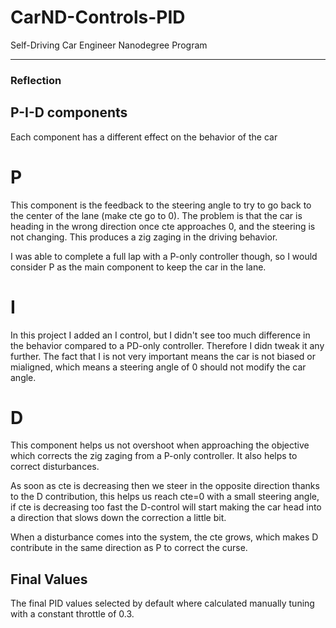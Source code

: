 # CarND-Controls-PID
Self-Driving Car Engineer Nanodegree Program

---

### Reflection


## P-I-D components
Each component has a different effect on the behavior of the car

# P
This component is the feedback to the steering angle to try to go back to the center of the lane (make cte go to 0). The problem is that the car is heading in the wrong direction once cte approaches 0, and the steering is not changing. This produces a zig zaging in the driving behavior.

I was able to complete a full lap with a P-only controller though, so I would consider P as the main component to keep the car in the lane.


# I
In this project I added an I control, but I didn't see too much difference in the behavior compared to a PD-only controller. Therefore I didn tweak it any further. The fact that I is not very important means the car is not biased or mialigned, which means a steering angle of 0 should not modify the car angle.

# D
This component helps us not overshoot when approaching the objective which corrects the zig zaging from a P-only controller. It also helps to correct disturbances. 

As soon as cte is decreasing then we steer in the opposite direction thanks to the D contribution, this helps us reach cte=0 with a small steering angle, if cte is decreasing too fast the D-control will start making the car head into a direction that slows down the correction a little bit.

When a disturbance comes into the system, the cte grows, which makes D contribute in the same direction as P to correct the curse.

## Final Values
The final PID values selected by default where calculated manually tuning with a constant throttle of 0.3.

